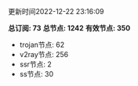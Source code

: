 更新时间2022-12-22 23:16:09

**总订阅: 73**
**总节点: 1242**
**有效节点: 350**
- trojan节点: 62
- v2ray节点: 256
- ssr节点: 2
- ss节点: 30
